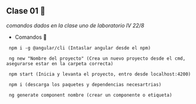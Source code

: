 
## Clase 01 🎁
_comandos dados en la clase uno de laboratorio IV 22/8_
* Comandos 📢
```
 npm i -g @angular/cli (Intaslar angular desde el npm)
```
```
 ng new "Nombre del proyecto" (Crea un nuevo proyecto desde el cmd, asegurarse estar en la carpeta correcta)
```
```
 npm start (Inicia y levanta el proyecto, entro desde localhost:4200) 
```
```
 npm i (descarga los paquetes y dependencias necesartrias)
```
```
 ng generate component nombre (crear un componente o etiqueta)
```
